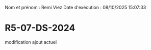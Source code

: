 Nom et prénom : Remi Viez
Date d'exécution : 08/10/2025 15:07:33

# R5-07-DS-2024
modification ajout actuel